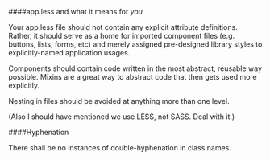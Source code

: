 ####app.less and what it means for _you_

Your app.less file should not contain any explicit attribute definitions. Rather, it should serve as a home for imported component files (e.g. buttons, lists, forms, etc) and merely assigned pre-designed library styles to explicitly-named application usages.

Components should contain code written in the most abstract, reusable way possible. Mixins are a great way to abstract code that then gets used more explicitly.

Nesting in files should be avoided at anything more than one level.

(Also I should have mentioned we use LESS, not SASS. Deal with it.)

####Hyphenation

There shall be no instances of double-hyphenation in class names.


